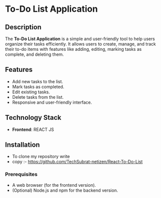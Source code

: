# To-Do List Application  

## Description  
The **To-Do List Application** is a simple and user-friendly tool to help users organize their tasks efficiently. It allows users to create, manage, and track their to-do items with features like adding, editing, marking tasks as complete, and deleting them.  

## Features  
- Add new tasks to the list.  
- Mark tasks as completed.  
- Edit existing tasks.  
- Delete tasks from the list.   
- Responsive and user-friendly interface.  

## Technology Stack  
- **Frontend**: REACT JS 
  

## Installation  
-  To clone my repository  write
-  copy :- https://github.com/TechSubrat-netizen/React-To-Do-List

### Prerequisites  
- A web browser (for the frontend version).  
- (Optional) Node.js and npm for the backend version.  


